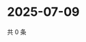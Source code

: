 # 2025-07-09

共 0 条

<!-- BEGIN ZHIHUVIDEO -->
<!-- 最后更新时间 Wed Jul 09 2025 22:11:50 GMT+0800 (China Standard Time) -->

<!-- END ZHIHUVIDEO -->
